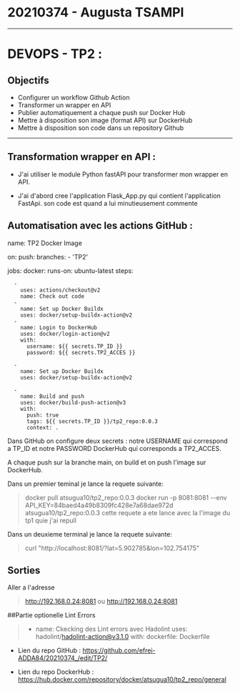 # 20210374 - Augusta TSAMPI 
---------------------------------------------------------------

# DEVOPS - TP2 :

## Objectifs
- Configurer un workflow Github Action
- Transformer un wrapper en API
- Publier automatiquement a chaque push sur Docker Hub
- Mettre à disposition son image (format API) sur DockerHub
- Mettre à disposition son code dans un repository Github
---------------------------------------------------------------

## Transformation wrapper en API :

- J'ai utiliser le module Python fastAPI pour transformer mon wrapper en API. 

- J'ai d'abord cree l'application Flask_App.py qui contient l'application FastApi. son code est quand a lui minutieusement commente

## Automatisation avec les actions GitHub :
  
name: TP2 Docker Image 

on:
  push:
    branches:
      - 'TP2'

jobs:
  docker:
    runs-on: ubuntu-latest
    steps:
    
      - 
        uses: actions/checkout@v2
        name: Check out code
      -
        name: Set up Docker Buildx
        uses: docker/setup-buildx-action@v2
      -
        name: Login to DockerHub
        uses: docker/login-action@v2
        with:
          username: ${{ secrets.TP_ID }}
          password: ${{ secrets.TP2_ACCES }}

      - 
        name: Set up Docker Buildx
        uses: docker/setup-buildx-action@v2

      -
        name: Build and push
        uses: docker/build-push-action@v3
        with:
          push: true
          tags: ${{ secrets.TP_ID }}/tp2_repo:0.0.3   
          context: . 

Dans GitHub on configure deux secrets : notre USERNAME qui correspond a TP_ID  et notre PASSWORD DockerHub qui corresponds a TP2_ACCES.

A chaque push sur la branche main, on build et on push l'image sur DockerHub.

Dans un premier teminal je lance la requete suivante:
> docker pull atsugua10/tp2_repo:0.0.3
> docker run -p 8081:8081 --env API_KEY=84baed4a49b8309fc428e7a68dae972d atsugua10/tp2_repo:0.0.3
cette requete a ete lance avec la l'image du tp1 quie j'ai repull

Dans un deuxieme terminal je lance la requete suivante:
> curl "http://localhost:8081/?lat=5.902785&lon=102.754175"


## Sorties
Aller a l'adresse 
> http://192.168.0.24:8081
ou
> http://192.168.0.24:8081

##Partie optionelle
Lint Errors
> - name: Ckecking des Lint errors avec Hadolint
      uses: hadolint/hadolint-action@v3.1.0
      with:
        dockerfile: Dockerfile



- Lien du repo GitHub : https://github.com/efrei-ADDA84/20210374_/edit/TP2/

- Lien du repo DockerHub : https://hub.docker.com/repository/docker/atsugua10/tp2_repo/general



